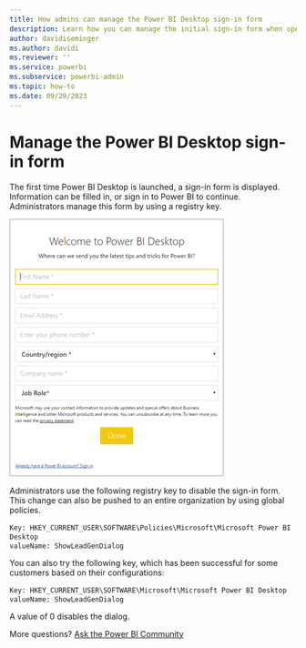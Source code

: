 ```yaml
---
title: How admins can manage the Power BI Desktop sign-in form
description: Learn how you can manage the initial sign-in form when opening Power BI Desktop by using registry keys.
author: davidiseminger
ms.author: davidi
ms.reviewer: ''
ms.service: powerbi
ms.subservice: powerbi-admin
ms.topic: how-to
ms.date: 09/29/2023
---
```


# Manage the Power BI Desktop sign-in form

The first time Power BI Desktop is launched, a sign-in form is displayed. Information can be filled in, or sign in to Power BI to continue. Administrators manage this form by using a registry key.

![Screenshot of an initial sign-in form for Power B I Desktop.](media/desktop-admin-sign-in-form/sign-in-form.png)

Administrators use the following registry key to disable the sign-in form. This change can also be pushed to an entire organization by using global policies.

```console
Key: HKEY_CURRENT_USER\SOFTWARE\Policies\Microsoft\Microsoft Power BI Desktop
valueName: ShowLeadGenDialog
```

You can also try the following key, which has been successful for some customers based on their configurations:

```console
Key: HKEY_CURRENT_USER\SOFTWARE\Microsoft\Microsoft Power BI Desktop
valueName: ShowLeadGenDialog
```

A value of 0 disables the dialog.

More questions? [Ask the Power BI Community](https://community.powerbi.com)

